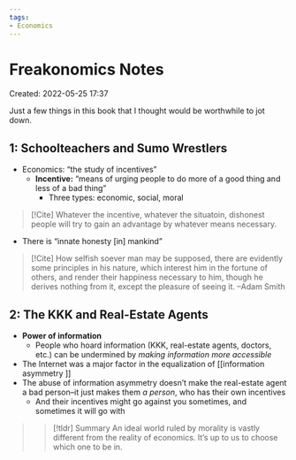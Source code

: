 ```yaml
---
tags:
- Economics
---
```

# Freakonomics Notes 
Created: 2022-05-25 17:37  

Just a few things in this book that I thought would be worthwhile to jot down. 

## 1: Schoolteachers and Sumo Wrestlers 
- Economics: “the study of incentives” 
	- **Incentive:** “means of urging people to do more of a good thing and less of a bad thing”
		- Three types: economic, social, moral 

>[!Cite] Whatever the incentive, whatever the situatoin, dishonest people will try to gain an advantage by whatever means necessary.

- There is “innate honesty [in] mankind”
>[!Cite] How selfish soever man may be supposed, there are evidently some principles in his nature, which interest him in the fortune of others, and render their happiness necessary to him, though he derives nothing from it, except the pleasure of seeing it. –Adam Smith

## 2: The KKK and Real-Estate Agents 
- **Power of information** 
	- People who hoard information (KKK, real-estate agents, doctors, etc.) can be undermined by *making information more accessible* 
- The Internet was a major factor in the equalization of [[information asymmetry ]]
- The abuse of information asymmetry doesn’t make the real-estate agent a bad person–it just makes them *a person*, who has their own incentives 
	- And their incentives might go against you sometimes, and sometimes it will go with 

>>[!tldr] Summary 
>>An ideal world ruled by morality is vastly different from the reality of economics. It’s up to us to choose which one to be in. 



